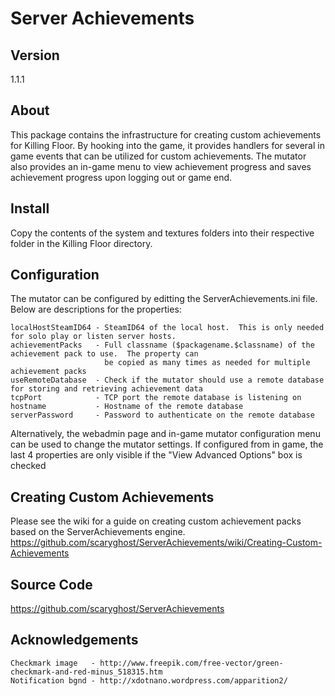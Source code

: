 Server Achievements
===============
## Version
1.1.1

## About
This package contains the infrastructure for creating custom achievements for Killing Floor.  By hooking into the game, 
it provides handlers for several in game events that can be utilized for custom achievements.  The mutator also provides 
an in-game menu to view achievement progress and saves achievement progress upon logging out or game end.

## Install
Copy the contents of the system and textures folders into their respective folder in the Killing Floor directory.  

## Configuration
The mutator can be configured by editting the ServerAchievements.ini file.  Below are descriptions for the properties:

    localHostSteamID64 - SteamID64 of the local host.  This is only needed for solo play or listen server hosts.
    achievementPacks   - Full classname ($packagename.$classname) of the achievement pack to use.  The property can 
                         be copied as many times as needed for multiple achievement packs
    useRemoteDatabase  - Check if the mutator should use a remote database for storing and retrieving achievement data
    tcpPort            - TCP port the remote database is listening on
    hostname           - Hostname of the remote database
    serverPassword     - Password to authenticate on the remote database
                         
Alternatively, the webadmin page and in-game mutator configuration menu can be used to change the mutator settings.  If 
configured from in game, the last 4 properties are only visible if the "View Advanced Options" box is checked

## Creating Custom Achievements
Please see the wiki for a guide on creating custom achievement packs based on the ServerAchievements engine.  
https://github.com/scaryghost/ServerAchievements/wiki/Creating-Custom-Achievements

## Source Code
https://github.com/scaryghost/ServerAchievements

## Acknowledgements
    Checkmark image   - http://www.freepik.com/free-vector/green-checkmark-and-red-minus_518315.htm
    Notification bgnd - http://xdotnano.wordpress.com/apparition2/
